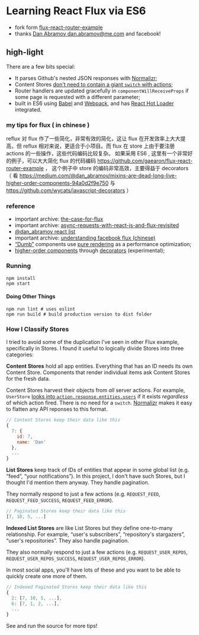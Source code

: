 Learning React Flux via ES6
=========================

* fork form [flux-react-router-example](https://github.com/gaearon/flux-react-router-example)
* thanks [Dan Abramov <dan.abramov@me.com>](http://github.com/gaearon) and facebook!

## high-light
There are a few bits special:

* It parses Github's nested JSON responses with [Normalizr](https://github.com/gaearon/normalizr);
* Content Stores [don't need to contain a giant `switch` with actions](https://github.com/gaearon/flux-react-router-example/blob/82a27eb85227ef85129e8bf0444e0f8d9abd6406/scripts/stores/UserStore.js#L18-L22);
* Router handlers are updated gracefully in `componentWillReceiveProps` if some page is requested with a different parameter;
* built in ES6 using [Babel](https://babeljs.io) and [Webpack](https://github.com/webpack/webpack), and has [React Hot Loader](http://gaearon.github.io/react-hot-loader/) integrated.

### my tips for flux ( in chinese )

reflux 对 flux 作了一些简化，非常有效的简化，这让 flux 在开发效率上大大提高，但 reflux 相对来说，更适合于小项目。而 flux 在 store 上由于要注册  actions 的一些操作，这些代码编码比较复杂。 如果采用 ES6 , 这里有一个非常好的例子，可以大大简化 flux 的代码编码 https://github.com/gaearon/flux-react-router-example  ， 这个例子中 store 的编码非常高效，主要得益于 decorators  （ 看 https://medium.com/@dan_abramov/mixins-are-dead-long-live-higher-order-components-94a0d2f9e750  与 https://github.com/wycats/javascript-decorators ）


### reference

* important archive: [the-case-for-flux](https://medium.com/@dan_abramov/the-case-for-flux-379b7d1982c6)
* important archive: [async-requests-with-react-js-and-flux-revisited](http://www.code-experience.com/async-requests-with-react-js-and-flux-revisited/)
* [@dan_abramov react list](https://medium.com/@dan_abramov/my-react-list-862227952a8c)
* important archive: [understanding facebook flux (chinese)](http://undefinedblog.com/facebook-flux/)
* [“Dumb”](https://medium.com/@dan_abramov/smart-and-dumb-components-7ca2f9a7c7d0) components use [pure rendering](https://github.com/gaearon/react-pure-render) as a performance optimization;
* [higher-order components](https://medium.com/@dan_abramov/mixins-are-dead-long-live-higher-order-components-94a0d2f9e750) through [decorators](https://github.com/wycats/javascript-decorators) (experimental);

### Running

```
npm install
npm start
```

#### Doing Other Things

```
npm run lint # uses eslint
npm run build # build production version to dist folder
```

### How I Classify Stores

I tried to avoid some of the duplication I've seen in other Flux example, specifically in Stores.
I found it useful to logically divide Stores into three categories:

**Content Stores** hold all app entities. Everything that has an ID needs its own Content Store. Components that render individual items ask Content Stores for the fresh data.

Content Stores harvest their objects from *all* server actions. For example, `UserStore` [looks into `action.response.entities.users`](https://github.com/gaearon/flux-react-router-example/blob/82a27eb85227ef85129e8bf0444e0f8d9abd6406/scripts/stores/UserStore.js#L18-L22) if it exists *regardless* of which action fired. There is no need for a `switch`. [Normalizr](https://github.com/gaearon/normalizr) makes it easy to flatten any API reponses to this format.

```javascript
// Content Stores keep their data like this
{
  7: {
    id: 7,
    name: 'Dan'
  },
  ...
}
```

**List Stores** keep track of IDs of entities that appear in some global list (e.g. “feed”, “your notifications”). In this project, I don't have such Stores, but I thought I'd mention them anyway. They handle pagination.

They normally respond to just a few actions (e.g. `REQUEST_FEED`, `REQUEST_FEED_SUCCESS`, `REQUEST_FEED_ERROR`).

```javascript
// Paginated Stores keep their data like this
[7, 10, 5, ...]
```

**Indexed List Stores** are like List Stores but they define one-to-many relationship. For example, “user's subscribers”, “repository's stargazers”, “user's repositories”. They also handle pagination.

They also normally respond to just a few actions (e.g. `REQUEST_USER_REPOS`, `REQUEST_USER_REPOS_SUCCESS`, `REQUEST_USER_REPOS_ERROR`).

In most social apps, you'll have lots of these and you want to be able to quickly create one more of them.

```javascript
// Indexed Paginated Stores keep their data like this
{
  2: [7, 10, 5, ...],
  6: [7, 1, 2, ...],
  ...
}
```

See and run the source for more tips!


